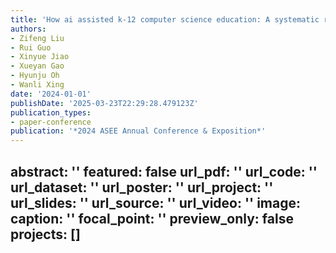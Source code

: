 ```yaml
---
title: 'How ai assisted k-12 computer science education: A systematic review'
authors:
- Zifeng Liu
- Rui Guo
- Xinyue Jiao
- Xueyan Gao
- Hyunju Oh
- Wanli Xing
date: '2024-01-01'
publishDate: '2025-03-23T22:29:28.479123Z'
publication_types:
- paper-conference
publication: '*2024 ASEE Annual Conference & Exposition*'
---
```

abstract: ''
featured: false
url_pdf: ''
url_code: ''
url_dataset: ''
url_poster: ''
url_project: ''
url_slides: ''
url_source: ''
url_video: ''
image:
  caption: ''
  focal_point: ''
  preview_only: false
projects: []
---
